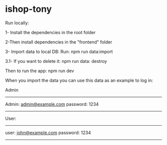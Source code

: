 # ishop-tony

Run locally:

1- Install the dependencies in the root folder

2-Then install dependencies in the "frontend" folder

3- Import data to local DB: Run: npm run data:import

3.1- If you want to delete it: npm run data: destroy

Then to run the app: npm run dev

When you import the data you can use this data as an example to log in:

Admin

---

Admin: admin@example.com
password: 1234

---

User:

---

user: john@example.com
password: 1234

---
